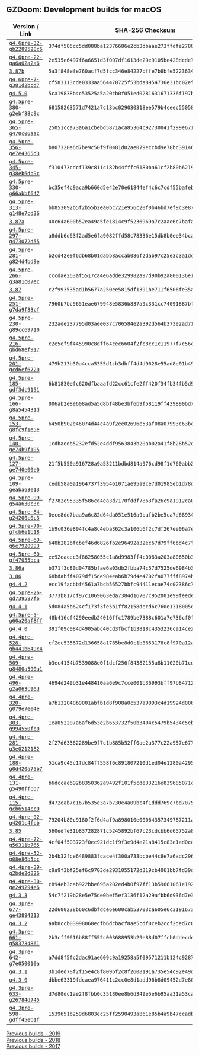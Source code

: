 ## GZDoom: Development builds for macOS

|Version / Link|SHA-256 Checksum|
|---|---|
|[`g4.6pre-32-gb2289528c6`](https://github.com/alexey-lysiuk/gzdoom-macos-devbuilds/releases/download/g4.6pre-32-gb2289528c6/gzdoom-g4.6pre-32-gb2289528c6.dmg)|`374df505cc5dd088ba12376686e2cb3dbaae273ffdfe2780b9c99c604d0fabdb`|
|[`g4.6pre-22-ga6a02a2a6`](https://github.com/alexey-lysiuk/gzdoom-macos-devbuilds/releases/download/g4.6pre-22-ga6a02a2a6/gzdoom-g4.6pre-22-ga6a02a2a6.dmg)|`2e535e6497f6a6651d3f007df1613de29e9105be428dcde7432cebed2bfa1415`|
|[`3.87b`](https://github.com/alexey-lysiuk/gzdoom-macos-devbuilds/releases/download/3.87b/lzdoom-3.87b.dmg)|`5a3f848efe760acf7d5fcc346e84227bffe7b8bfe5223634cbf4680bbd959907`|
|[`g4.6pre-7-g381d2bcd7`](https://github.com/alexey-lysiuk/gzdoom-macos-devbuilds/releases/download/g4.6pre-7-g381d2bcd7/gzdoom-g4.6pre-7-g381d2bcd7.dmg)|`cf583113cde0333aa564470725f53bda8954736e31bc02ef8e5af1422548d7d0`|
|[`g4.5.0`](https://github.com/alexey-lysiuk/gzdoom-macos-devbuilds/releases/download/g4.5.0/gzdoom-g4.5.0.dmg)|`5ca19838b4c53525a5a20cb0f051ed0281631671336f197b794d312f15bb352a`|
|[`g4.5pre-380-g2ebf38c9c`](https://github.com/alexey-lysiuk/gzdoom-macos-devbuilds/releases/download/g4.5pre-380-g2ebf38c9c/gzdoom-g4.5pre-380-g2ebf38c9c.dmg)|`68158263571d7421a7c13bc029030318ee579b4ceec55058ee4deeda33a6ffe4`|
|[`g4.5pre-365-g470c06aac`](https://github.com/alexey-lysiuk/gzdoom-macos-devbuilds/releases/download/g4.5pre-365-g470c06aac/gzdoom-g4.5pre-365-g470c06aac.dmg)|`25051cca73a6a1cbebd5871aca85364c92730041f299e67190a004e96ed7e5fc`|
|[`g4.5pre-356-ge7e4365d3`](https://github.com/alexey-lysiuk/gzdoom-macos-devbuilds/releases/download/g4.5pre-356-ge7e4365d3/gzdoom-g4.5pre-356-ge7e4365d3.dmg)|`b807320e6d7be9c50f9f0481d02ae079eccbd9e78bc39146a23c310d26e94adf`|
|[`g4.5pre-345-g38eb6db9c`](https://github.com/alexey-lysiuk/gzdoom-macos-devbuilds/releases/download/g4.5pre-345-g38eb6db9c/gzdoom-g4.5pre-345-g38eb6db9c.dmg)|`f310473cdcf139c811c182b44fffc6180ba61cf2b80b6219621658071051d687`|
|[`g4.5pre-330-g66abbf647`](https://github.com/alexey-lysiuk/gzdoom-macos-devbuilds/releases/download/g4.5pre-330-g66abbf647/gzdoom-g4.5pre-330-g66abbf647.dmg)|`bc35ef4c9aca9b660d5e42e70e61844ef4c6c7cdf55bafeb6a3896276bfef709`|
|[`g4.5pre-313-g148e7cd36`](https://github.com/alexey-lysiuk/gzdoom-macos-devbuilds/releases/download/g4.5pre-313-g148e7cd36/gzdoom-g4.5pre-313-g148e7cd36.dmg)|`bb853092b5f2b55b2ea0bc721e956c20f0b46bd7ef9c3e8755a84eb023324461`|
|[`3.87a`](https://github.com/alexey-lysiuk/gzdoom-macos-devbuilds/releases/download/3.87a/lzdoom-3.87a.dmg)|`40c64a600b52ea49a5fe1814c9f5236969a7c2aae6c7bafaa12f6c5896d8db75`|
|[`g4.5pre-297-g473072d55`](https://github.com/alexey-lysiuk/gzdoom-macos-devbuilds/releases/download/g4.5pre-297-g473072d55/gzdoom-g4.5pre-297-g473072d55.dmg)|`a8ddb6d63f2ad5e6fa9082ffd58c78336e15db8b0ee34bca90384200e96f1362`|
|[`g4.5pre-281-g824d4bd9e`](https://github.com/alexey-lysiuk/gzdoom-macos-devbuilds/releases/download/g4.5pre-281-g824d4bd9e/gzdoom-g4.5pre-281-g824d4bd9e.dmg)|`b2cd42e9f6db68b01dabb8accab086f2dab97c25e3c3a1dc374b221963347d80`|
|[`g4.5pre-266-g3a81c07ec`](https://github.com/alexey-lysiuk/gzdoom-macos-devbuilds/releases/download/g4.5pre-266-g3a81c07ec/gzdoom-g4.5pre-266-g3a81c07ec.dmg)|`cccdae263af5517ca4e6adde329982a97d90b92a800136e1e97efc22fbf9f714`|
|[`3.87`](https://github.com/alexey-lysiuk/gzdoom-macos-devbuilds/releases/download/3.87/lzdoom-3.87.dmg)|`c2f993535ad1b5677a250ee5815df1391be711f6506fe35af6bf96fab5f3eeae`|
|[`g4.5pre-251-g7da9f33cf`](https://github.com/alexey-lysiuk/gzdoom-macos-devbuilds/releases/download/g4.5pre-251-g7da9f33cf/gzdoom-g4.5pre-251-g7da9f33cf.dmg)|`7960b7bc9651eae679948e5836b837a9c331cc74091887bf0e36f2166349f583`|
|[`g4.5pre-230-g89cc69710`](https://github.com/alexey-lysiuk/gzdoom-macos-devbuilds/releases/download/g4.5pre-230-g89cc69710/gzdoom-g4.5pre-230-g89cc69710.dmg)|`232ade237795d03aee037c706584e2a392d564b373e2ad714ca97ea33788ccb2`|
|[`g4.5pre-216-gbd68ef917`](https://github.com/alexey-lysiuk/gzdoom-macos-devbuilds/releases/download/g4.5pre-216-gbd68ef917/gzdoom-g4.5pre-216-gbd68ef917.dmg)|`c2e5ef9f445990c8dff64cec6604f2fc8cc1c11977f7c56c50de9760f702c7da`|
|[`g4.5pre-201-gcd6ef6720`](https://github.com/alexey-lysiuk/gzdoom-macos-devbuilds/releases/download/g4.5pre-201-gcd6ef6720/gzdoom-g4.5pre-201-gcd6ef6720.dmg)|`479b213b30a4cca5355d1cb3dbff4d4d9628e55ad8e01b49a84bbaaf5165f3ce`|
|[`g4.5pre-185-gdf3dc9151`](https://github.com/alexey-lysiuk/gzdoom-macos-devbuilds/releases/download/g4.5pre-185-gdf3dc9151/gzdoom-g4.5pre-185-gdf3dc9151.dmg)|`6b81830efc620dfbaaafd22cc61cfe2ff420f34fb34fb5d9c88c5e0810d2a296`|
|[`g4.5pre-166-g8a545431d`](https://github.com/alexey-lysiuk/gzdoom-macos-devbuilds/releases/download/g4.5pre-166-g8a545431d/gzdoom-g4.5pre-166-g8a545431d.dmg)|`006ab2e8e608ad5a5d8bf48be3bf6b9f58119ff439890bd7549f6816c28d461a`|
|[`g4.5pre-153-g8fc9f1e5e`](https://github.com/alexey-lysiuk/gzdoom-macos-devbuilds/releases/download/g4.5pre-153-g8fc9f1e5e/gzdoom-g4.5pre-153-g8fc9f1e5e.dmg)|`6450b902e46074d44c4a9f2ee02696e53af08a07993c63bc689621b8b3c6f7bd`|
|[`g4.5pre-140-ge74b9f195`](https://github.com/alexey-lysiuk/gzdoom-macos-devbuilds/releases/download/g4.5pre-140-ge74b9f195/gzdoom-g4.5pre-140-ge74b9f195.dmg)|`1cdbaedb5232efd52e4ddf9563843b20ab02a41f8b28b52c88e0f05e1dc4568d`|
|[`g4.5pre-127-ge740e00e0`](https://github.com/alexey-lysiuk/gzdoom-macos-devbuilds/releases/download/g4.5pre-127-ge740e00e0/gzdoom-g4.5pre-127-ge740e00e0.dmg)|`21f5b550a916728a9a53211bdbd814a976cd98f1d760abb2544393dc3305725d`|
|[`g4.5pre-109-geaba63e13`](https://github.com/alexey-lysiuk/gzdoom-macos-devbuilds/releases/download/g4.5pre-109-geaba63e13/gzdoom-g4.5pre-109-geaba63e13.dmg)|`cedb58a0a1964737f395461071ae95a9ce7d01985eb1d78de7bbf5ff09008e06`|
|[`g4.5pre-99-g54a630c3c`](https://github.com/alexey-lysiuk/gzdoom-macos-devbuilds/releases/download/g4.5pre-99-g54a630c3c/gzdoom-g4.5pre-99-g54a630c3c.dmg)|`f2782e95335f586cd4ea3d7170fddf7863fa26c9a1912ca0c7479b9c13c2dc9f`|
|[`g4.5pre-84-g24200c0c3`](https://github.com/alexey-lysiuk/gzdoom-macos-devbuilds/releases/download/g4.5pre-84-g24200c0c3/gzdoom-g4.5pre-84-g24200c0c3.dmg)|`0ece8dd7baa9a6c82d64da051e516a9bafb2be5ca7d6893491a38856e0c4f923`|
|[`g4.5pre-70-gfcb6e1b18`](https://github.com/alexey-lysiuk/gzdoom-macos-devbuilds/releases/download/g4.5pre-70-gfcb6e1b18/gzdoom-g4.5pre-70-gfcb6e1b18.dmg)|`1b9c036e894fc4a8c4eba362c3a106b6f2c7df267ee06a7e8d5bdc7f9c0672e0`|
|[`g4.5pre-69-g6e7920993`](https://github.com/alexey-lysiuk/gzdoom-macos-devbuilds/releases/download/g4.5pre-69-g6e7920993/gzdoom-g4.5pre-69-g6e7920993.dmg)|`648b282bfcbef46d6826fb2e96492a32ec67d79ff6bd4c7fcd4b719a6bebe209`|
|[`g4.5pre-60-gf47055bca`](https://github.com/alexey-lysiuk/gzdoom-macos-devbuilds/releases/download/g4.5pre-60-gf47055bca/gzdoom-g4.5pre-60-gf47055bca.dmg)|`ee92eacec3f86258055c1a8d9983ff4c0083a203a80650b30393ad67a24c3116`|
|[`3.86a`](https://github.com/alexey-lysiuk/gzdoom-macos-devbuilds/releases/download/3.86a/lzdoom-3.86a.dmg)|`b371f3d80d04785bfae6a03db2fbba74c57d7525de6984b3897e8ef90f59b636`|
|[`3.86`](https://github.com/alexey-lysiuk/gzdoom-macos-devbuilds/releases/download/3.86/lzdoom-3.86.dmg)|`68bdabff4079df15de984eab6b79d4e4702fa077fff8974b25543afa952da19c`|
|[`g4.4.2`](https://github.com/alexey-lysiuk/gzdoom-macos-devbuilds/releases/download/g4.4.2/gzdoom-g4.4.2.dmg)|`ecc19facbbf4561a7bcb56527bbfc94411ecae74c02386c7a134e24589db39b1`|
|[`g4.5pre-26-gd739587f6`](https://github.com/alexey-lysiuk/gzdoom-macos-devbuilds/releases/download/g4.5pre-26-gd739587f6/gzdoom-g4.5pre-26-gd739587f6.dmg)|`3773b817cf97c1069063eda7384d16707c952001e99feede81469fb5a6b6a692`|
|[`g4.4.1`](https://github.com/alexey-lysiuk/gzdoom-macos-devbuilds/releases/download/g4.4.1/gzdoom-g4.4.1.dmg)|`5d084a5b624cf173f3fe5b1ff82158decd6c760e1318005e9149cd473802e093`|
|[`g4.5pre-5-g60a20af8ff`](https://github.com/alexey-lysiuk/gzdoom-macos-devbuilds/releases/download/g4.5pre-5-g60a20af8ff/gzdoom-g4.5pre-5-g60a20af8ff.dmg)|`48b416cf4290eedb24016ffc1789be7388c601a7e736cf0f879089f0b12338b0`|
|[`g4.4.0`](https://github.com/alexey-lysiuk/gzdoom-macos-devbuilds/releases/download/g4.4.0/gzdoom-g4.4.0.dmg)|`391f09c084d4905abc40cd3fbcf1b3818c4353236ca14ce29c5383f028b6b0f0`|
|[`g4.4pre-528-gb441b649c4`](https://github.com/alexey-lysiuk/gzdoom-macos-devbuilds/releases/download/g4.4pre-528-gb441b649c4/gzdoom-g4.4pre-528-gb441b649c4.dmg)|`cf2ec535672d136658a1785be8d0c1b3653178c8f970a12a80c4ea468bc00f8e`|
|[`g4.4pre-509-g8480a390a1`](https://github.com/alexey-lysiuk/gzdoom-macos-devbuilds/releases/download/g4.4pre-509-g8480a390a1/gzdoom-g4.4pre-509-g8480a390a1.dmg)|`b3ec4154b7539088e0f1dcf256f84382155a8b11020b71cda5649dd055d7e9fa`|
|[`g4.4pre-496-g2a063c96d`](https://github.com/alexey-lysiuk/gzdoom-macos-devbuilds/releases/download/g4.4pre-496-g2a063c96d/gzdoom-g4.4pre-496-g2a063c96d.dmg)|`4694d249b31e448410aa6e9c7cce001b36993bff97b847120f143dd0fc85515d`|
|[`g4.4pre-320-g079e7ee4e`](https://github.com/alexey-lysiuk/gzdoom-macos-devbuilds/releases/download/g4.4pre-320-g079e7ee4e/gzdoom-g4.4pre-320-g079e7ee4e.dmg)|`a7b132040b9001abfb1d8f908a0c537a9093c4d19924d0061c32fba33a94432c`|
|[`g4.4pre-303-g994550fb0`](https://github.com/alexey-lysiuk/gzdoom-macos-devbuilds/releases/download/g4.4pre-303-g994550fb0/gzdoom-g4.4pre-303-g994550fb0.dmg)|`1ea052207a6af6d53e2b653732f50b3404c5479b5434c5eb8c0daf83652ce09e`|
|[`g4.4pre-281-g3e0212182`](https://github.com/alexey-lysiuk/gzdoom-macos-devbuilds/releases/download/g4.4pre-281-g3e0212182/gzdoom-g4.4pre-281-g3e0212182.dmg)|`2f27d63362289be9f7c1b885b52ff0ae2a377c22a957e677416b62f6e8f5845e`|
|[`g4.4pre-188-g0d420a75b7`](https://github.com/alexey-lysiuk/gzdoom-macos-devbuilds/releases/download/g4.4pre-188-g0d420a75b7/gzdoom-g4.4pre-188-g0d420a75b7.dmg)|`51ca9c45c1fdc84ff558f6c891807210d1ed04e1280a4295b9fa8616dd6e9512`|
|[`g4.4pre-131-g5490ffcd7`](https://github.com/alexey-lysiuk/gzdoom-macos-devbuilds/releases/download/g4.4pre-131-g5490ffcd7/gzdoom-g4.4pre-131-g5490ffcd7.dmg)|`b6dccae692b8350362a9492f101f5cde33216e839685071c65c4e9dc0090a894`|
|[`g4.4pre-115-gcb6514cc0`](https://github.com/alexey-lysiuk/gzdoom-macos-devbuilds/releases/download/g4.4pre-115-gcb6514cc0/gzdoom-g4.4pre-115-gcb6514cc0.dmg)|`d472eab7c167b535e3a7b730e4a09bc4f1ddd769c7bd7075c0562cf22c4cc563`|
|[`g4.4pre-92-g4201c4fbb`](https://github.com/alexey-lysiuk/gzdoom-macos-devbuilds/releases/download/g4.4pre-92-g4201c4fbb/gzdoom-g4.4pre-92-g4201c4fbb.dmg)|`79204b80c9180f2f6d4af9a898010e00064357349787211a1287d7075653ccc3`|
|[`3.85`](https://github.com/alexey-lysiuk/gzdoom-macos-devbuilds/releases/download/3.85/lzdoom-3.85.dmg)|`560edfe31b837282871c5245892bf67c23cdcbb6d65752a82978ed99e0f45472`|
|[`g4.4pre-72-g56311b765`](https://github.com/alexey-lysiuk/gzdoom-macos-devbuilds/releases/download/g4.4pre-72-g56311b765/gzdoom-g4.4pre-72-g56311b765.dmg)|`4cf04f503723f0ec921dc1f9f3e9d4e21a8415c83e1ad0cc4ed3cf1b07d832b4`|
|[`g4.4pre-52-g08e86b5bc`](https://github.com/alexey-lysiuk/gzdoom-macos-devbuilds/releases/download/g4.4pre-52-g08e86b5bc/gzdoom-g4.4pre-52-g08e86b5bc.dmg)|`2b4b32fce6489883fcace4f300a733bcbe44c8e7a6adc2968bf88d2c6a16d84e`|
|[`g4.4pre-39-g2bde2d826`](https://github.com/alexey-lysiuk/gzdoom-macos-devbuilds/releases/download/g4.4pre-39-g2bde2d826/gzdoom-g4.4pre-39-g2bde2d826.dmg)|`c9a9f3bf25ef6c9703de2931055172d319cb4061bb7fd39dfbec81d4ee52daa7`|
|[`g4.4pre-30-ge249294e6`](https://github.com/alexey-lysiuk/gzdoom-macos-devbuilds/releases/download/g4.4pre-30-ge249294e6/gzdoom-g4.4pre-30-ge249294e6.dmg)|`c894eb3cab922bbe695a202ed4b0f97ff13b59661061e1920e1dc6998cc8a34c`|
|[`g4.3.3`](https://github.com/alexey-lysiuk/gzdoom-macos-devbuilds/releases/download/g4.3.3/gzdoom-g4.3.3.dmg)|`54c7f219b28e5e75de0bef5ef3136f12a29afbb6d936d7e3329322270c95a019`|
|[`g4.3pre-677-ge43894213`](https://github.com/alexey-lysiuk/gzdoom-macos-devbuilds/releases/download/g4.3pre-677-ge43894213/gzdoom-g4.3pre-677-ge43894213.dmg)|`22d600238b60c6dbfdce6e600cab53703ca605e6c319167321e2fd0f60543c75`|
|[`g4.3.2`](https://github.com/alexey-lysiuk/gzdoom-macos-devbuilds/releases/download/g4.3.2/gzdoom-g4.3.2.dmg)|`aab8ccb03998068ecfb6dcbacf8ae5cdf0ceb2ccf2ded7c09292c1d23223de1d`|
|[`g4.3pre-661-g583734861`](https://github.com/alexey-lysiuk/gzdoom-macos-devbuilds/releases/download/g4.3pre-661-g583734861/gzdoom-g4.3pre-661-g583734861.dmg)|`2b3cff9616b88ff552c003688953b29e88d07ffcb0ddecde620f06adbed276f8`|
|[`g4.3pre-642-g7e050010a`](https://github.com/alexey-lysiuk/gzdoom-macos-devbuilds/releases/download/g4.3pre-642-g7e050010a/gzdoom-g4.3pre-642-g7e050010a.dmg)|`a7dd8f5fc2dac91ae609c9a19258a5f09571211b124c92870b06ab7aadc0784b`|
|[`g4.3.1`](https://github.com/alexey-lysiuk/gzdoom-macos-devbuilds/releases/download/g4.3.1/gzdoom-g4.3.1.dmg)|`3b1ded78f2f15e4c8f8096f2c8f2608191a735e54c92e49d9e4b773042da5905`|
|[`g4.3.0`](https://github.com/alexey-lysiuk/gzdoom-macos-devbuilds/releases/download/g4.3.0/gzdoom-g4.3.0.dmg)|`dbbe63319fdcaea976411c2cc0e8d1add96b8d09452d7e80ef0f53acbb9fe7d0`|
|[`g4.3pre-633-g26784d745`](https://github.com/alexey-lysiuk/gzdoom-macos-devbuilds/releases/download/g4.3pre-633-g26784d745/gzdoom-g4.3pre-633-g26784d745.dmg)|`d7d80dc1ae2f8fbb0c35180ee8b6d349e5e6b95aa31a53ca8414bc8857049142`|
|[`g4.3pre-598-gdff45eb1f`](https://github.com/alexey-lysiuk/gzdoom-macos-devbuilds/releases/download/g4.3pre-598-gdff45eb1f/gzdoom-g4.3pre-598-gdff45eb1f.dmg)|`1539651b259d6803ec25ff2590493a861e85b4a9b47ccadb099a500a576e7e11`|

[Previous builds - 2019](https://github.com/alexey-lysiuk/gzdoom-macos-devbuilds-2019)  
[Previous builds - 2018](https://github.com/alexey-lysiuk/gzdoom-macos-devbuilds-2018)  
[Previous builds - 2017](https://github.com/alexey-lysiuk/gzdoom-macos-devbuilds-2017)
